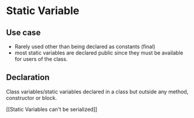 # Static Variable

## Use case

- Rarely used other than being declared as constants (final)
- most static variables are declared public since they must be available for users of the class.

## Declaration

Class variables/static variables declared in a class but outside any method, constructor or block.

[[Static Variables can't be serialized]]
